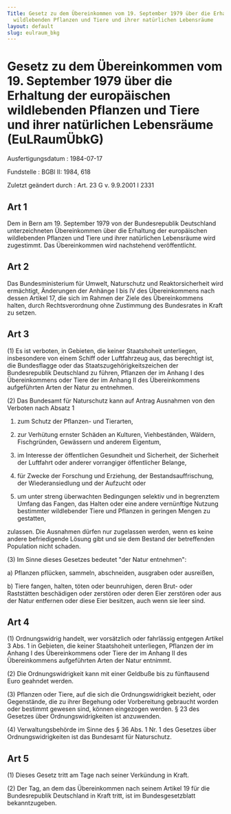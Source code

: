 ```yaml
---
Title: Gesetz zu dem Übereinkommen vom 19. September 1979 über die Erhaltung der europäischen
  wildlebenden Pflanzen und Tiere und ihrer natürlichen Lebensräume
layout: default
slug: eulraum_bkg
---
```


# Gesetz zu dem Übereinkommen vom 19. September 1979 über die Erhaltung der europäischen wildlebenden Pflanzen und Tiere und ihrer natürlichen Lebensräume (EuLRaumÜbkG)

Ausfertigungsdatum
:   1984-07-17

Fundstelle
:   BGBl II: 1984, 618

Zuletzt geändert durch
:   Art. 23 G v. 9.9.2001 I 2331


## Art 1

Dem in Bern am 19. September 1979 von der Bundesrepublik Deutschland
unterzeichneten Übereinkommen über die Erhaltung der europäischen
wildlebenden Pflanzen und Tiere und ihrer natürlichen Lebensräume wird
zugestimmt. Das Übereinkommen wird nachstehend veröffentlicht.


## Art 2

Das Bundesministerium für Umwelt, Naturschutz und Reaktorsicherheit
wird ermächtigt, Änderungen der Anhänge I bis IV des Übereinkommens
nach dessen Artikel 17, die sich im Rahmen der Ziele des
Übereinkommens halten, durch Rechtsverordnung ohne Zustimmung des
Bundesrates in Kraft zu setzen.


## Art 3

(1) Es ist verboten, in Gebieten, die keiner Staatshoheit unterliegen,
insbesondere von einem Schiff oder Luftfahrzeug aus, das berechtigt
ist, die Bundesflagge oder das Staatszugehörigkeitszeichen der
Bundesrepublik Deutschland zu führen, Pflanzen der im Anhang I des
Übereinkommens oder Tiere der im Anhang II des Übereinkommens
aufgeführten Arten der Natur zu entnehmen.

(2) Das Bundesamt für Naturschutz kann auf Antrag Ausnahmen von den
Verboten nach Absatz 1

1.  zum Schutz der Pflanzen- und Tierarten,


2.  zur Verhütung ernster Schäden an Kulturen, Viehbeständen, Wäldern,
    Fischgründen, Gewässern und anderem Eigentum,


3.  im Interesse der öffentlichen Gesundheit und Sicherheit, der
    Sicherheit der Luftfahrt oder anderer vorrangiger öffentlicher
    Belange,


4.  für Zwecke der Forschung und Erziehung, der Bestandsauffrischung, der
    Wiederansiedlung und der Aufzucht oder


5.  um unter streng überwachten Bedingungen selektiv und in begrenztem
    Umfang das Fangen, das Halten oder eine andere vernünftige Nutzung
    bestimmter wildlebender Tiere und Pflanzen in geringen Mengen zu
    gestatten,



zulassen. Die Ausnahmen dürfen nur zugelassen werden, wenn es keine
andere befriedigende Lösung gibt und sie dem Bestand der betreffenden
Population nicht schaden.

(3) Im Sinne dieses Gesetzes bedeutet "der Natur entnehmen":

a)  Pflanzen pflücken, sammeln, abschneiden, ausgraben oder ausreißen,


b)  Tiere fangen, halten, töten oder beunruhigen, deren Brut- oder
    Raststätten beschädigen oder zerstören oder deren Eier zerstören oder
    aus der Natur entfernen oder diese Eier besitzen, auch wenn sie leer
    sind.





## Art 4

(1) Ordnungswidrig handelt, wer vorsätzlich oder fahrlässig entgegen
Artikel 3 Abs. 1 in Gebieten, die keiner Staatshoheit unterliegen,
Pflanzen der im Anhang I des Übereinkommens oder Tiere der im Anhang
II des Übereinkommens aufgeführten Arten der Natur entnimmt.

(2) Die Ordnungswidrigkeit kann mit einer Geldbuße bis zu fünftausend
Euro geahndet werden.

(3) Pflanzen oder Tiere, auf die sich die Ordnungswidrigkeit bezieht,
oder Gegenstände, die zu ihrer Begehung oder Vorbereitung gebraucht
worden oder bestimmt gewesen sind, können eingezogen werden. § 23 des
Gesetzes über Ordnungswidrigkeiten ist anzuwenden.

(4) Verwaltungsbehörde im Sinne des § 36 Abs. 1 Nr. 1 des Gesetzes
über Ordnungswidrigkeiten ist das Bundesamt für Naturschutz.


## Art 5

(1) Dieses Gesetz tritt am Tage nach seiner Verkündung in Kraft.

(2) Der Tag, an dem das Übereinkommen nach seinem Artikel 19 für die
Bundesrepublik Deutschland in Kraft tritt, ist im Bundesgesetzblatt
bekanntzugeben.

